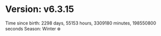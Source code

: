 # Version: v6.3.15
Time since birth: 2298 days, 55153 hours, 3309180 minutes, 198550800 seconds
Season: Winter ❄️
